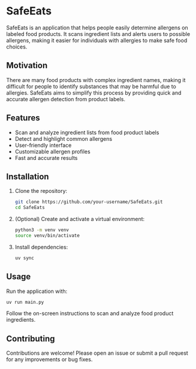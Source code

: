 # SafeEats

SafeEats is an application that helps people easily determine allergens on labeled food products. It scans ingredient lists and alerts users to possible allergens, making it easier for individuals with allergies to make safe food choices.

## Motivation
There are many food products with complex ingredient names, making it difficult for people to identify substances that may be harmful due to allergies. SafeEats aims to simplify this process by providing quick and accurate allergen detection from product labels.

## Features
- Scan and analyze ingredient lists from food product labels
- Detect and highlight common allergens
- User-friendly interface
- Customizable allergen profiles
- Fast and accurate results

## Installation
1. Clone the repository:
   ```sh
   git clone https://github.com/your-username/SafeEats.git
   cd SafeEats
   ```
2. (Optional) Create and activate a virtual environment:
   ```sh
   python3 -m venv venv
   source venv/bin/activate
   ```
3. Install dependencies:
   ```sh
   uv sync
   ```

## Usage
Run the application with:
```sh
uv run main.py
```
Follow the on-screen instructions to scan and analyze food product ingredients.

## Contributing
Contributions are welcome! Please open an issue or submit a pull request for any improvements or bug fixes.